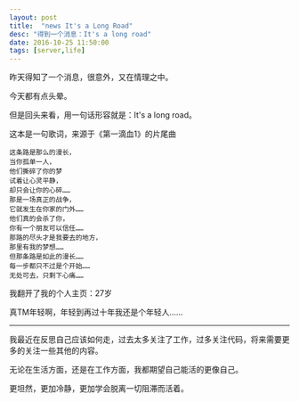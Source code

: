 ```yaml
---
layout: post
title:  "news It's a Long Road"
desc: "得到一个消息：It's a long road"
date: 2016-10-25 11:50:00
tags: [server,life]
---
```

昨天得知了一个消息，很意外，又在情理之中。

今天都有点头晕。

但是回头来看，用一句话形容就是：It's a long road。

这本是一句歌词，来源于《第一滴血1》的片尾曲

	这条路是那么的漫长，
	当你孤单一人，
	他们撕碎了你的梦
	试着让心灵平静，
	却只会让你的心碎……
	那是一场真正的战争，
	它就发生在你家的门外……
	他们真的会杀了你，
	你有一个朋友可以信任……
	那路的尽头才是我要去的地方，
	那里有我的梦想……
	但那条路是如此的漫长……
	每一步都只不过是个开始……
	无处可去，只剩下心痛……

我翻开了我的个人主页：27岁

真TM年轻啊，年轻到再过十年我还是个年轻人......

------------------------------------------
我最近在反思自己应该如何走，过去太多关注了工作，过多关注代码，将来需要更多的关注一些其他的内容。

无论在生活方面，还是在工作方面，我都期望自己能活的更像自己。

更坦然，更加冷静，更加学会脱离一切阻滞而活着。

